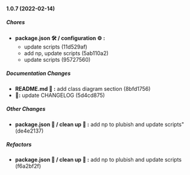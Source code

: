 #### 1.0.7 (2022-02-14)

##### Chores

* **package.json 🛠 / configuration ⚙️ :**
  *  update scripts (11d529af)
  *  add np, update scripts (5ab110a2)
  *  update scripts (95727560)

##### Documentation Changes

* **README.md 📓 :**  add class diagram section (8bfd1756)
* **📓:**  update CHANGELOG (5d4cd875)

##### Other Changes

* **package.json 🔧 / clean up 🧹 :**  add np to plubish and update scripts" (de4e2137)

##### Refactors

* **package.json 🔧 / clean up 🧹 :**  add np to plubish and update scripts (f6a2bf2f)


